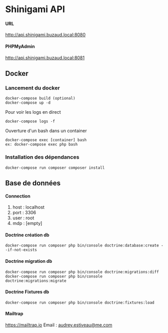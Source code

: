 # Shinigami API

#### URL
http://api.shinigami.buzaud.local:8080

#### PHPMyAdmin
http://api.shinigami.buzaud.local:8081


## Docker
### Lancement du docker
```
docker-compose build (optional)
docker-compose up -d
```
Pour voir les logs en direct
```
docker-compose logs -f
```

Ouverture d'un bash dans un container
```
docker-compose exec [container] bash
ex: docker-compose exec php bash
```
### Installation des dépendances
```
docker-compose run composer composer install
```

## Base de données
#### Connection
1. host : localhost
2. port : 3306
3. user : root
4. mdp : [empty]

#### Doctrine création db
```
docker-compose run composer php bin/console doctrine:database:create --if-not-exists
```

#### Doctrine migration db
```
docker-compose run composer php bin/console doctrine:migrations:diff
docker-compose run composer php bin/console doctrine:migrations:migrate
```

#### Doctrine Fixtures db
```
docker-compose run composer php bin/console doctrine:fixtures:load
```

#### Mailtrap
https://mailtrap.io
Email : audrey.estiveau@me.com
